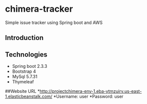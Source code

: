 # chimera-tracker
Simple issue tracker using Spring boot and AWS
## Introduction

## Technologies

* Spring boot 2.3.3
* Bootstrap 4
* MySql 5.7.31
* Thymeleaf

##Website URL
*http://projectchimera-env-1.eba-ytmzuirv.us-east-1.elasticbeanstalk.com/
  *Username: user
  *Password: user
